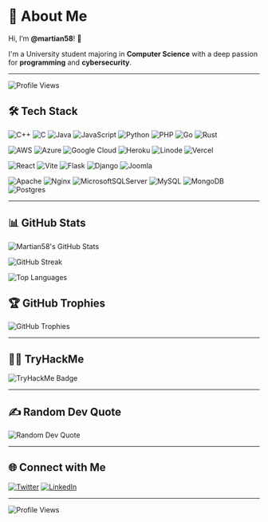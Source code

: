 # 🌌 About Me
Hi, I’m **@martian58**! 👋

I'm a University student majoring in **Computer Science** with a deep passion for **programming** and **cybersecurity**.


---
![Profile Views](https://komarev.com/ghpvc/?username=martian58&color=blue&style=for-the-badge)

## 🛠️ Tech Stack
![C++](https://img.shields.io/badge/C++-%2300599C.svg?style=for-the-badge&logo=c%2B%2B&logoColor=white) 
![C](https://img.shields.io/badge/C-%2300599C.svg?style=for-the-badge&logo=c&logoColor=white) 
![Java](https://img.shields.io/badge/Java-%23ED8B00.svg?style=for-the-badge&logo=openjdk&logoColor=white) 
![JavaScript](https://img.shields.io/badge/JavaScript-%23323330.svg?style=for-the-badge&logo=javascript&logoColor=%23F7DF1E) 
![Python](https://img.shields.io/badge/Python-3670A0?style=for-the-badge&logo=python&logoColor=ffdd54) 
![PHP](https://img.shields.io/badge/PHP-%23777BB4.svg?style=for-the-badge&logo=php&logoColor=white) 
![Go](https://img.shields.io/badge/Go-%2300ADD8.svg?style=for-the-badge&logo=go&logoColor=white) 
![Rust](https://img.shields.io/badge/Rust-%23000000.svg?style=for-the-badge&logo=rust&logoColor=white)


![AWS](https://img.shields.io/badge/AWS-%23FF9900.svg?style=for-the-badge&logo=amazon-aws&logoColor=white) ![Azure](https://img.shields.io/badge/Azure-%230072C6.svg?style=for-the-badge&logo=microsoftazure&logoColor=white) ![Google Cloud](https://img.shields.io/badge/GoogleCloud-%234285F4.svg?style=for-the-badge&logo=google-cloud&logoColor=white) ![Heroku](https://img.shields.io/badge/Heroku-%23430098.svg?style=for-the-badge&logo=heroku&logoColor=white) ![Linode](https://img.shields.io/badge/Linode-00A95C?style=for-the-badge&logo=linode&logoColor=white) ![Vercel](https://img.shields.io/badge/Vercel-%23000000.svg?style=for-the-badge&logo=vercel&logoColor=white)

![React](https://img.shields.io/badge/React-%2320232a.svg?style=for-the-badge&logo=react&logoColor=%2361DAFB) ![Vite](https://img.shields.io/badge/Vite-%23646CFF.svg?style=for-the-badge&logo=vite&logoColor=white) ![Flask](https://img.shields.io/badge/Flask-%23000.svg?style=for-the-badge&logo=flask&logoColor=white) ![Django](https://img.shields.io/badge/Django-%23092E20.svg?style=for-the-badge&logo=django&logoColor=white) ![Joomla](https://img.shields.io/badge/Joomla-%235091CD.svg?style=for-the-badge&logo=joomla&logoColor=white)

![Apache](https://img.shields.io/badge/Apache-%23D42029.svg?style=for-the-badge&logo=apache&logoColor=white) ![Nginx](https://img.shields.io/badge/Nginx-%23009639.svg?style=for-the-badge&logo=nginx&logoColor=white) ![MicrosoftSQLServer](https://img.shields.io/badge/Microsoft%20SQL%20Server-CC2927?style=for-the-badge&logo=microsoft%20sql%20server&logoColor=white) ![MySQL](https://img.shields.io/badge/MySQL-4479A1.svg?style=for-the-badge&logo=mysql&logoColor=white) ![MongoDB](https://img.shields.io/badge/MongoDB-%234ea94b.svg?style=for-the-badge&logo=mongodb&logoColor=white) ![Postgres](https://img.shields.io/badge/Postgres-%23316192.svg?style=for-the-badge&logo=postgresql&logoColor=white)

---

## 📊 GitHub Stats
![Martian58's GitHub Stats](https://github-readme-stats.vercel.app/api?username=martian58&theme=dark&hide_border=false&include_all_commits=false&count_private=false)

![GitHub Streak](https://github-readme-streak-stats.herokuapp.com/?user=martian58&theme=dark&hide_border=false)

![Top Languages](https://github-readme-stats.vercel.app/api/top-langs/?username=martian58&theme=dark&hide_border=false&include_all_commits=false&count_private=false&layout=compact)

## 🏆 GitHub Trophies
![GitHub Trophies](https://github-profile-trophy.vercel.app/?username=martian58&theme=radical&no-frame=false&no-bg=false&margin-w=4)

---

## 🧑‍💻 TryHackMe
<img src="https://tryhackme-badges.s3.amazonaws.com/martian58.png" alt="TryHackMe Badge">

---

## ✍️ Random Dev Quote
![Random Dev Quote](https://quotes-github-readme.vercel.app/api?type=horizontal&theme=radical)

---


## 🌐 Connect with Me
[![Twitter](https://img.shields.io/badge/Twitter-%231DA1F2.svg?style=for-the-badge&logo=twitter&logoColor=white)](https://twitter.com/martian58) [![LinkedIn](https://img.shields.io/badge/LinkedIn-%230077B5.svg?style=for-the-badge&logo=linkedin&logoColor=white)](https://linkedin.com/in/martian58)

---


![Profile Views](https://komarev.com/ghpvc/?username=martian58&color=blue&style=for-the-badge)

